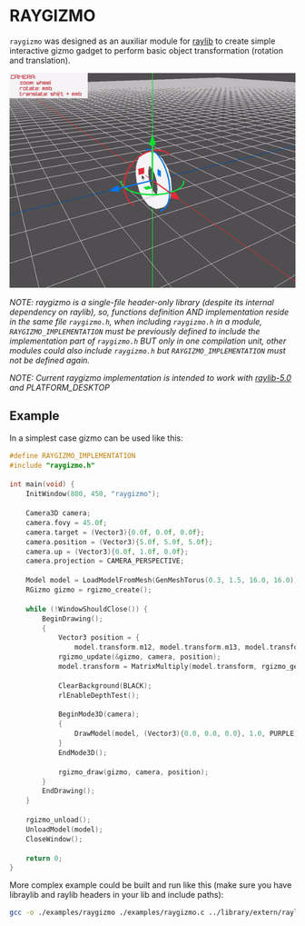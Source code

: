 # RAYGIZMO
`raygizmo` was designed as an auxiliar module for [raylib](https://github.com/raysan5/raylib) to create simple interactive gizmo gadget to perform basic object transformation (rotation and translation).

![thumbnail](./thumbnail.gif)


*NOTE: raygizmo is a single-file header-only library (despite its internal dependency on raylib), so, functions definition AND implementation reside in the same file `raygizmo.h`, when including `raygizmo.h` in a module, `RAYGIZMO_IMPLEMENTATION` must be previously defined to include the implementation part of `raygizmo.h` BUT only in one compilation unit, other modules could also include `raygizmo.h` but `RAYGIZMO_IMPLEMENTATION` must not be defined again.*

*NOTE: Current raygizmo implementation is intended to work with [raylib-5.0](https://github.com/raysan5/raylib/releases/tag/5.0) and PLATFORM_DESKTOP*


## Example
In a simplest case gizmo can be used like this:
```c
#define RAYGIZMO_IMPLEMENTATION
#include "raygizmo.h"

int main(void) {
    InitWindow(800, 450, "raygizmo");

    Camera3D camera;
    camera.fovy = 45.0f;
    camera.target = (Vector3){0.0f, 0.0f, 0.0f};
    camera.position = (Vector3){5.0f, 5.0f, 5.0f};
    camera.up = (Vector3){0.0f, 1.0f, 0.0f};
    camera.projection = CAMERA_PERSPECTIVE;

    Model model = LoadModelFromMesh(GenMeshTorus(0.3, 1.5, 16.0, 16.0));
    RGizmo gizmo = rgizmo_create();

    while (!WindowShouldClose()) {
        BeginDrawing();
        {
            Vector3 position = {
                model.transform.m12, model.transform.m13, model.transform.m14};
            rgizmo_update(&gizmo, camera, position);
            model.transform = MatrixMultiply(model.transform, rgizmo_get_tranform(gizmo, position));
            
            ClearBackground(BLACK);
            rlEnableDepthTest();

            BeginMode3D(camera);
            {
                DrawModel(model, (Vector3){0.0, 0.0, 0.0}, 1.0, PURPLE);
            }
            EndMode3D();

            rgizmo_draw(gizmo, camera, position);
        }
        EndDrawing();
    }

    rgizmo_unload();
    UnloadModel(model);
    CloseWindow();

    return 0;
}
```


More complex example could be built and run like this (make sure you have libraylib and raylib headers in your lib and include paths):
```bash
gcc -o ./examples/raygizmo ./examples/raygizmo.c ../library/extern/raylib/src/libraylib.a  -lm -lpthread -ldl && ./examples/raygizmo
```
